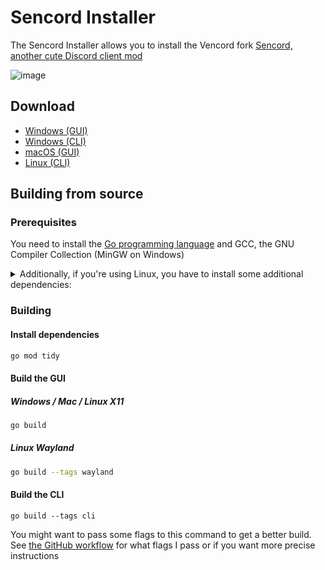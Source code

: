 # Sencord Installer

The Sencord Installer allows you to install the Vencord fork [Sencord, another cute Discord client mod](https://github.com/sinjs/sencord)

![image](https://s3.nigga.church/images/SencordInstaller.png)

## Download

- [Windows (GUI)](https://api.nigga.church/v1/releases/sencordinstaller/latest/download/windows-gui)
- [Windows (CLI)](https://api.nigga.church/v1/releases/sencordinstaller/latest/download/windows-cli)
- [macOS (GUI)](https://api.nigga.church/v1/releases/sencordinstaller/latest/download/macos-gui)
- [Linux (CLI)](https://api.nigga.church/v1/releases/sencordinstaller/latest/download/linux-cli)

## Building from source

### Prerequisites

You need to install the [Go programming language](https://go.dev/doc/install) and GCC, the GNU Compiler Collection (MinGW on Windows)

<details>
<summary>Additionally, if you're using Linux, you have to install some additional dependencies:</summary>

#### Base dependencies

```sh
apt install -y pkg-config libsdl2-dev libglx-dev libgl1-mesa-dev
dnf install pkg-config libGL-devel libXxf86vm-devel
```

#### X11 dependencies

```sh
apt install -y xorg-dev
dnf install libXcursor-devel libXi-devel libXinerama-devel libXrandr-devel
```

#### Wayland dependencies

```sh
apt install -y libwayland-dev libxkbcommon-dev wayland-protocols extra-cmake-modules
dnf install wayland-devel libxkbcommon-devel wayland-protocols-devel extra-cmake-modules
```

</details>

### Building

#### Install dependencies

```sh
go mod tidy
```

#### Build the GUI

##### Windows / Mac / Linux X11

```sh
go build
```

##### Linux Wayland

```sh
go build --tags wayland
```

#### Build the CLI

```
go build --tags cli
```

You might want to pass some flags to this command to get a better build.
See [the GitHub workflow](https://github.com/Vendicated/VencordInstaller/blob/main/.github/workflows/release.yml) for what flags I pass or if you want more precise instructions

